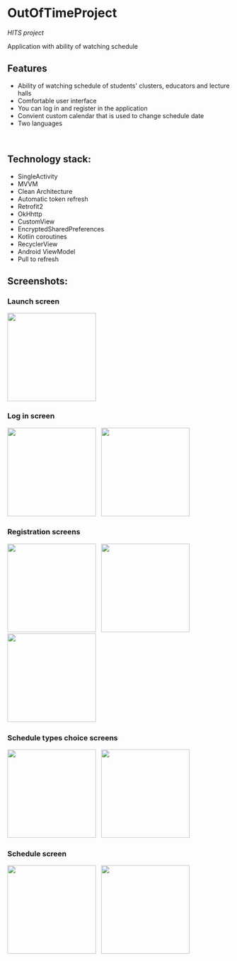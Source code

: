 # OutOfTimeProject
*HITS project*<br/>

Application with ability of watching schedule<br/>
## Features
- Ability of watching schedule of students' clusters, educators and lecture halls
- Comfortable user interface
- You can log in and register in the application
- Convient custom calendar that is used to change schedule date
- Two languages
<br/>

## Technology stack:
- SingleActivity
- MVVM
- Clean Architecture
- Automatic token refresh
- Retrofit2
- OkHhttp
- CustomView 
- EncryptedSharedPreferences
- Kotlin coroutines
- RecyclerView
- Android ViewModel
- Pull to refresh

## Screenshots:
<p>

### Launch screen
<img src="https://sun9-54.userapi.com/impg/5uOFzYcmHYyMfB6bMmN_l86yesUBJv0Ha_LjPw/e3B9iUPUxls.jpg?size=1010x2160&quality=95&sign=731e0a3a4f233c2ccbef0d2729e777d4&type=album" width="200"/> 

### Log in screen
<p>
<img src="https://sun9-58.userapi.com/impg/nbEkxMTkX0BYQyAFY370KFri50Z7ODpvIb4SFw/iXQ0kEjdAX0.jpg?size=1010x2160&quality=95&sign=a6dd08c4fb8f5776652886adfc74e0e8&type=album" width="200"/> 
&nbsp;
<img src="https://sun9-80.userapi.com/impg/2RAcj-sAr7LvspghBOZPC1ZuyNxrLhdlJanG5Q/kP1l8sZ_YIQ.jpg?size=1010x2160&quality=95&sign=0c9ab1ef0f1bf89437e8b575aec206f7&type=album" width="200"/> 
&nbsp;
</p>

### Registration screens
<p>
<img src="https://sun9-63.userapi.com/impg/8ryd5jltwlcbcoy9P42d_o9KyIGWjc8Wy79OUg/lhzqxqSyCT0.jpg?size=1010x2160&quality=95&sign=2aefc8681311af7fd2a890d67c38befe&type=album?size=720x1496&quality=96&type=album" width="200"/> 
&nbsp;
<img src="https://sun9-58.userapi.com/impg/_b2jug28WTn_3a7mu0E6JUlZhs6jsh1Ni-tafg/zWsLlP6OEjo.jpg?size=1010x2160&quality=95&sign=a57e0e505d7fce821588ef5d326b4e27&type=album" width="200"/> 
&nbsp;
<img src="https://sun9-43.userapi.com/impg/ZXncB1rEFv2gYVk6g2MQ5gkQqMoTK-e_sBPOwQ/SD-3oyOcq5w.jpg?size=1010x2160&quality=95&sign=6e1610084a4514831847307fbf8fe254&type=album" width="200"/> 
&nbsp;
</p>

### Schedule types choice screens
<p>
<img src="https://sun9-10.userapi.com/impg/f544FRs0nr0DuT0l2hn5lnKlMOXJRPr2EXVfmg/Wgh_-MUiNTw.jpg?size=1010x2160&quality=95&sign=39a6fddce00949ee9c419eaecff37ec0&type=album" width="200"/> 
&nbsp;
<img src="https://sun9-36.userapi.com/impg/eNxll3K9coIW-qKlUls1zakDhHljHdEC6lOjhg/SYwpJFPxHZ4.jpg?size=1010x2160&quality=95&sign=aedd3e9a99b5421ef3b5dd061021a019&type=album" width="200"/> 
</p>

### Schedule screen
<p>
<img src="https://sun9-42.userapi.com/impg/0eS-zykoAbCyVdgC87V9K-LQ4Nq5h7pov2Psog/QUV1QrZY7jo.jpg?size=1010x2160&quality=95&sign=20c68d1224f40f8e0e47350b5ad4469a&type=album" width="200"/> 
&nbsp;
<img src="https://sun9-51.userapi.com/impg/KIXBkU_eNJoN3XJq6z_ViY8Evzaztqcfr0tNAw/l9xMXrNc144.jpg?size=1010x2160&quality=95&sign=1717957f62ae889356900a998299854f&type=album" width="200"/> 
<br/> </p>

